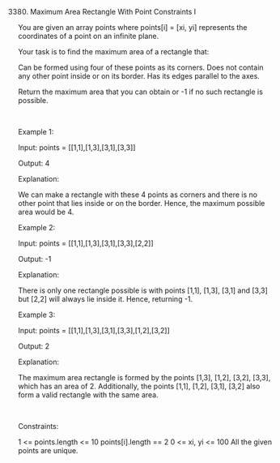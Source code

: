 3380. Maximum Area Rectangle With Point Constraints I

You are given an array points where points[i] = [xi, yi] represents the coordinates of a point on an infinite plane.

Your task is to find the maximum area of a rectangle that:

Can be formed using four of these points as its corners.
Does not contain any other point inside or on its border.
Has its edges parallel to the axes.

Return the maximum area that you can obtain or -1 if no such rectangle is possible.

 

Example 1:

Input: points = [[1,1],[1,3],[3,1],[3,3]]

Output: 4

Explanation:

We can make a rectangle with these 4 points as corners and there is no other point that lies inside or on the border. Hence, the maximum possible area would be 4.

Example 2:

Input: points = [[1,1],[1,3],[3,1],[3,3],[2,2]]

Output: -1

Explanation:

There is only one rectangle possible is with points [1,1], [1,3], [3,1] and [3,3] but [2,2] will always lie inside it. Hence, returning -1.

Example 3:

Input: points = [[1,1],[1,3],[3,1],[3,3],[1,2],[3,2]]

Output: 2

Explanation:

The maximum area rectangle is formed by the points [1,3], [1,2], [3,2], [3,3], which has an area of 2. Additionally, the points [1,1], [1,2], [3,1], [3,2] also form a valid rectangle with the same area.

 

Constraints:

1 <= points.length <= 10
points[i].length == 2
0 <= xi, yi <= 100
All the given points are unique.